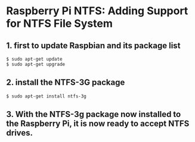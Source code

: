 # Raspberry Pi NTFS: Adding Support for NTFS File System

## 1. first to update Raspbian and its package list
  ```
  $ sudo apt-get update
  $ sudo apt-get upgrade
  ```
## 2. install the NTFS-3G package
  ```
  $ sudo apt-get install ntfs-3g
  ```
  
## 3. With the NTFS-3g package now installed to the Raspberry Pi, it is now ready to accept NTFS drives.
